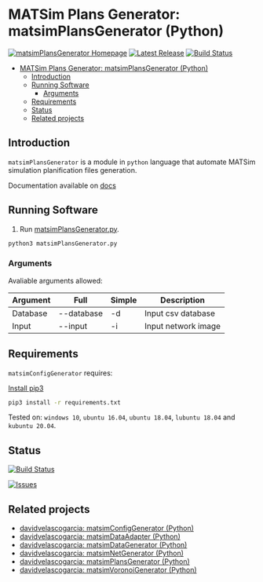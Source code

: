 # MATSim Plans Generator: matsimPlansGenerator (Python)

[![matsimPlansGenerator Homepage](https://img.shields.io/badge/matsimPlansGenerator-develop-orange.svg)](https://github.com/davidvelascogarcia/matsimPlansGenerator/tree/develop/programs) [![Latest Release](https://img.shields.io/github/tag/davidvelascogarcia/matsimPlansGenerator.svg?label=Latest%20Release)](https://github.com/davidvelascogarcia/matsimPlansGenerator/tags) [![Build Status](https://travis-ci.org/davidvelascogarcia/matsimPlansGenerator.svg?branch=develop)](https://travis-ci.org/davidvelascogarcia/matsimPlansGenerator)

- [MATSim Plans Generator: matsimPlansGenerator (Python)](#matsim-plans-generator-matsimplansgenerator-python)
  - [Introduction](#introduction)
  - [Running Software](#running-software)
    - [Arguments](#arguments)
  - [Requirements](#requirements)
  - [Status](#status)
  - [Related projects](#related-projects)

## Introduction

`matsimPlansGenerator` is a module in `python` language that automate MATSim simulation planification files generation.

Documentation available on [docs](https://davidvelascogarcia.github.io/matsimPlansGenerator)

## Running Software

1. Run [matsimPlansGenerator.py](./programs).

```bash
python3 matsimPlansGenerator.py
```

### Arguments

Avaliable arguments allowed:

| Argument | Full  | Simple | Description  |
| -------  |  ---  |  ----  | -----------  |
|  Database  |  --database  |  -d  | Input csv database  |
|  Input  |  --input  |  -i  | Input network image  |

## Requirements

`matsimConfigGenerator` requires:

[Install pip3](https://github.com/roboticslab-uc3m/installation-guides/blob/master/install-pip.md)

```bash
pip3 install -r requirements.txt
```

Tested on: `windows 10`, `ubuntu 16.04`, `ubuntu 18.04`, `lubuntu 18.04` and `kubuntu 20.04`.

## Status

[![Build Status](https://travis-ci.org/davidvelascogarcia/matsimPlansGenerator.svg?branch=develop)](https://travis-ci.org/davidvelascogarcia/matsimPlansGenerator)

[![Issues](https://img.shields.io/github/issues/davidvelascogarcia/matsimPlansGenerator.svg?label=Issues)](https://github.com/davidvelascogarcia/matsimPlansGenerator/issues)

## Related projects

* [davidvelascogarcia: matsimConfigGenerator (Python)](https://github.com/davidvelascogarcia/matsimConfigGenerator)
* [davidvelascogarcia: matsimDataAdapter (Python)](https://github.com/davidvelascogarcia/matsimDataAdapter)
* [davidvelascogarcia: matsimDataGenerator (Python)](https://github.com/davidvelascogarcia/matsimDataGenerator)
* [davidvelascogarcia: matsimNetGenerator (Python)](https://github.com/davidvelascogarcia/matsimNetGenerator)
* [davidvelascogarcia: matsimPlansGenerator (Python)](https://github.com/davidvelascogarcia/matsimPlansGenerator)
* [davidvelascogarcia: matsimVoronoiGenerator (Python)](https://github.com/davidvelascogarcia/matsimVoronoiGenerator)
